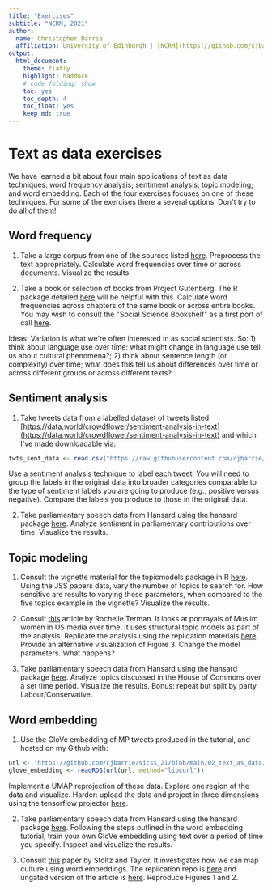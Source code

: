 ```yaml
---
title: "Exercises"
subtitle: "NCRM, 2021"
author:
  name: Christopher Barrie
  affiliation: University of Edinburgh | [NCRM](https://github.com/cjbarrie/CTA-NCRM)
output: 
  html_document:
    theme: flatly
    highlight: haddock
    # code_folding: show
    toc: yes
    toc_depth: 4
    toc_float: yes
    keep_md: true
---
```




# Text as data exercises

We have learned a bit about four main applications of text as data techniques: word frequency analysis; sentiment analysis; topic modeling; and word embedding. Each of the four exercises focuses on one of these techniques. For some of the exercises there a several options. Don't try to do all of them!

## Word frequency

1. Take a large corpus from one of the sources listed [here](https://www.english-corpora.org/). Preprocess the text appropriately. Calculate word frequencies over time or across documents. Visualize the results.

2. Take a book or selection of books from Project Gutenberg. The R package detailed [here](https://cran.r-project.org/web/packages/gutenbergr/vignettes/intro.html) will be helpful with this. Calculate word frequencies across chapters of the same book or across entire books. You may wish to consult the "Social Science Bookshelf" as a first port of call [here](https://www.gutenberg.org/ebooks/bookshelves/search/?query=Anarchism%20%7C%20Crime%20Nonfiction%20.%20%7C%20Racism%20%7C%20Slavery%20%7C%20sociology%20.%20%7C%20Suffrage%20%7C%20Transportation).

Ideas: Variation is what we're often interested in as social scientists. So: 1) think about language use over time: what might change in language use tell us about cultural phenomena?; 2) think about sentence length (or complexity) over time; what does this tell us about differences over time or across different groups or across different texts?

## Sentiment analysis

1. Take tweets data from a labelled dataset of tweets listed [https://data.world/crowdflower/sentiment-analysis-in-text](https://data.world/crowdflower/sentiment-analysis-in-text) and which I've made downloadable via:


```r
twts_sent_data <- read.csv("https://raw.githubusercontent.com/cjbarrie/sicss_21/main/02_text_as_data/exercises_data/text_emotion.csv")
```

Use a sentiment analysis technique to label each tweet. You will need to group the labels in the original data into broader categories comparable to the type of sentiment labels you are going to produce (e.g., positive versus negative). Compare the labels you produce to those in the original data. 

2. Take parliamentary speech data from Hansard using the hansard package [here](https://cran.r-project.org/web/packages/hansard/index.html). Analyze sentiment in parliamentary contributions over time. Visualize the results.

## Topic modeling

1. Consult the vignette material for the topicmodels package in R [here](https://cran.r-project.org/web/packages/topicmodels/vignettes/topicmodels.pdf). Using the JSS papers data, vary the number of topics to search for. How sensitive are results to varying these parameters, when compared to the five topics example in the vignette? Visualize the results.

2. Consult [this](https://academic.oup.com/isq/article/61/3/489/4609692#106939098) article by Rochelle Terman. It looks at portrayals of Muslim women in US media over time. It uses structural topic models as part of the analysis. Replicate the analysis using the replication materials [here](https://github.com/rochelleterman/worlds-women). Provide an alternative visualization of Figure 3. Change the model parameters. What happens?

3. Take parliamentary speech data from Hansard using the hansard package [here](https://cran.r-project.org/web/packages/hansard/index.html). Analyze topics discussed in the House of Commons over a set time period. Visualize the results. Bonus: repeat but split by party Labour/Conservative.

## Word embedding

1. Use the GloVe embedding of MP tweets produced in the tutorial, and hosted on my Github with:


```r
url <- "https://github.com/cjbarrie/sicss_21/blob/main/02_text_as_data/04-word-embed/data/local_glove.rds?raw=true"
glove_embedding <- readRDS(url(url, method="libcurl"))
```

Implement a UMAP reprojection of these data. Explore one region of the data and visualize. Harder: upload the data and project in three dimensions using the tensorflow projector [here](http://projector.tensorflow.org/).

2. Take parliamentary speech data from Hansard using the hansard package [here](https://cran.r-project.org/web/packages/hansard/index.html). Following the steps outlined in the word embedding tutorial, train your own GloVe embedding using text over a period of time you specify. Inspect and visualize the results.

3. Consult [this](https://www.sciencedirect.com/science/article/pii/S0304422X21000504#sec0023) paper by Stoltz and Taylor. It investigates how we can map culture using word embeddings. The replication repo is [here](https://github.com/dustinstoltz/cartography_poetics) and ungated version of the article is [here](https://osf.io/preprints/socarxiv/5djcn/). Reproduce Figures 1 and 2. 
